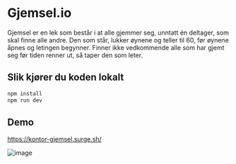 # Gjemsel.io

Gjemsel er en lek som består i at alle gjemmer seg, unntatt én deltager, som skal finne alle andre. Den som står, lukker øynene og teller til 60, før øynene åpnes og letingen begynner. Finner ikke vedkommende alle som har gjemt seg før tiden renner ut, så taper den som leter.

## Slik kjører du koden lokalt

```bash
npm install
npm run dev
```

## Demo
https://kontor-gjemsel.surge.sh/

![image](https://user-images.githubusercontent.com/22197324/189322410-0ee55c30-f718-4b14-be59-1d335210928d.png)
